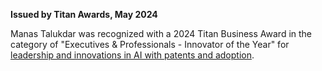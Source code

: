 **Issued by Titan Awards, May 2024**

Manas Talukdar was recognized with a 2024 Titan Business Award in the category of "Executives & Professionals - Innovator of the Year" for [leadership and innovations in AI with patents and adoption](https://thetitanawards.com/winner-info.php?id=3772).
